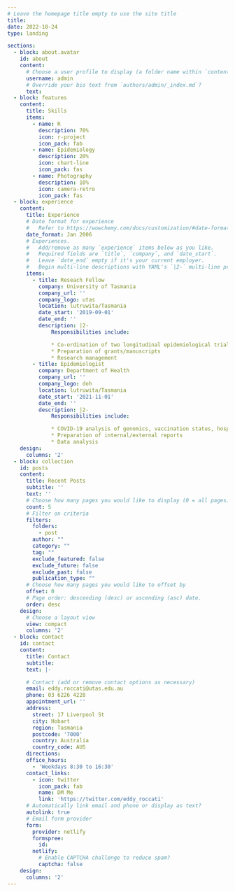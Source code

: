 ```yaml
---
# Leave the homepage title empty to use the site title
title:
date: 2022-10-24
type: landing

sections:
  - block: about.avatar
    id: about
    content:
      # Choose a user profile to display (a folder name within `content/authors/`)
      username: admin
      # Override your bio text from `authors/admin/_index.md`?
      text:
  - block: features
    content:
      title: Skills
      items:
        - name: R
          description: 70%
          icon: r-project
          icon_pack: fab
        - name: Epidemiology
          description: 20%
          icon: chart-line
          icon_pack: fas
        - name: Photography
          description: 10%
          icon: camera-retro
          icon_pack: fas
  - block: experience
    content:
      title: Experience
      # Date format for experience
      #   Refer to https://wowchemy.com/docs/customization/#date-format
      date_format: Jan 2006
      # Experiences.
      #   Add/remove as many `experience` items below as you like.
      #   Required fields are `title`, `company`, and `date_start`.
      #   Leave `date_end` empty if it's your current employer.
      #   Begin multi-line descriptions with YAML's `|2-` multi-line prefix.
      items:
        - title: Reseach Fellow
          company: University of Tasmania
          company_url: ''
          company_logo: utas
          location: lutruwita/Tasmania
          date_start: '2019-09-01'
          date_end: ''
          description: |2-
              Responsibilities include:

              * Co-ordination of two longitudinal epidemiological trials
              * Preparation of grants/manuscripts
              * Research management
        - title: Epidemiologist
          company: Department of Health
          company_url: ''
          company_logo: doh
          location: lutruwita/Tasmania
          date_start: '2021-11-01'
          date_end: ''
          description: |2-
              Responsibilities include:

              * COVID-19 analysis of genomics, vaccination status, hospitalisations
              * Preparation of internal/external reports
              * Data analysis
    design:
      columns: '2'
  - block: collection
    id: posts
    content:
      title: Recent Posts
      subtitle: ''
      text: ''
      # Choose how many pages you would like to display (0 = all pages)
      count: 5
      # Filter on criteria
      filters:
        folders:
          - post
        author: ""
        category: ""
        tag: ""
        exclude_featured: false
        exclude_future: false
        exclude_past: false
        publication_type: ""
      # Choose how many pages you would like to offset by
      offset: 0
      # Page order: descending (desc) or ascending (asc) date.
      order: desc
    design:
      # Choose a layout view
      view: compact
      columns: '2'
  - block: contact
    id: contact
    content:
      title: Contact
      subtitle:
      text: |-

      # Contact (add or remove contact options as necessary)
      email: eddy.roccati@utas.edu.au
      phone: 03 6226 4228 
      appointment_url: ''
      address:
        street: 17 Liverpool St
        city: Hobart
        region: Tasmania
        postcode: '7000'
        country: Australia
        country_code: AUS
      directions:
      office_hours:
        - 'Weekdays 8:30 to 16:30'
      contact_links:
        - icon: twitter
          icon_pack: fab
          name: DM Me
          link: 'https://twitter.com/eddy_roccati'
      # Automatically link email and phone or display as text?
      autolink: true
      # Email form provider
      form:
        provider: netlify
        formspree:
          id:
        netlify:
          # Enable CAPTCHA challenge to reduce spam?
          captcha: false
    design:
      columns: '2'
---
```

